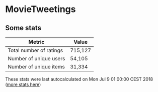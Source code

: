 # MovieTweetings
## Some stats

Metric | Value
--- | ---
Total number of ratings                 | 715,127
Number of unique users                  | 54,105
Number of unique items                  | 31,334
These stats were last autocalculated on Mon Jul 9 01:00:00 CEST 2018  ([more stats here](./stats.md))

